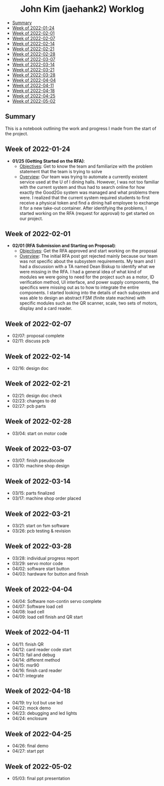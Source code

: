 <h1 align="center"> John Kim (jaehank2) Worklog </h1>


* [Summary](#summary)
* [Week of 2022-01-24](#week-of-2022-01-24)  
* [Week of 2022-02-01](#week-of-2022-02-01)  
* [Week of 2022-02-07](#week-of-2022-02-07)  
* [Week of 2022-02-14](#week-of-2022-02-14)  
* [Week of 2022-02-21](#week-of-2022-02-21)  
* [Week of 2022-02-28](#week-of-2022-02-28)  
* [Week of 2022-03-07](#week-of-2022-03-07)  
* [Week of 2022-03-14](#week-of-2022-03-14)  
* [Week of 2022-03-21](#week-of-2022-03-21)  
* [Week of 2022-03-28](#week-of-2022-03-28)  
* [Week of 2022-04-04](#week-of-2022-04-04)  
* [Week of 2022-04-11](#week-of-2022-04-11)  
* [Week of 2022-04-18](#week-of-2022-04-18)  
* [Week of 2022-04-25](#week-of-2022-04-25)  
* [Week of 2022-05-02](#week-of-2022-05-02)  



## Summary
This is a notebook outlining the work and progress I made from the start of the project.

## Week of 2022-01-24
* **01/25 (Getting Started on the RFA)**:
  * <ins>Objectives</ins>: Get to know the team and familiarize with the problem statement that the team is trying to solve
  * <ins>Overview</ins>: Our team was trying to automate a currently existent service used at the U of I dining halls. However, I was not too familiar with the current system and thus had to search online for how exactly the Good2Go system was managed and what problems there were. I realized that the current system required students to first receive a physical token and find a dining hall employee to exchange it for a new take-out container. After identifying the problems, I started working on the RFA (request for approval) to get started on our project.


## Week of 2022-02-01
* **02/01 (RFA Submission and Starting on Proposal)**:
  * <ins>Objectives</ins>: Get the RFA approved and start working on the proposal
  * <ins>Overview</ins>: The initial RFA post got rejected mainly because our team was not specific about the subsystem requirements. My team and I had a discussion with a TA named Dean Biskup to identify what we were missing in the RFA. I had a general idea of what kind of modules we were going to need for the project such as a motor, ID verification method, UI interface, and power supply components, the specifics were missing out as to how to integrate the entire components. I started looking into the details of each subsystem and was able to design an abstract FSM (finite state machine) with specific modules such as the QR scanner, scale, two sets of motors, display and a card reader. 

## Week of 2022-02-07
* 02/07: proposal complete
* 02/11: discuss pcb

## Week of 2022-02-14
* 02/16: design doc

## Week of 2022-02-21
* 02/21: design doc check
* 02/23: changes to dd
* 02/27: pcb parts

## Week of 2022-02-28
* 03/04: start on motor code

## Week of 2022-03-07
* 03/07: finish pseudocode
* 03/10: machine shop design

## Week of 2022-03-14
* 03/15: parts finalized
* 03/17: machine shop order placed

## Week of 2022-03-21
* 03/21: start on fsm software
* 03/26: pcb testing & revision

## Week of 2022-03-28
* 03/28: individual progress report
* 03/29: servo motor code
* 04/02: software start button
* 04/03: hardware for button and finish

## Week of 2022-04-04
* 04/04: Software non-contin servo complete
* 04/07: Software load cell
* 04/08: load cell
* 04/09: load cell finish and QR start

## Week of 2022-04-11
* 04/11: finish QR
* 04/12: card reader code start
* 04/13: fail and debug
* 04/14: different method
* 04/15: msr90
* 04/16: finish card reader
* 04/17: integrate

## Week of 2022-04-18
* 04/19: try lcd but use led
* 04/22: mock demo
* 04/23: debugging and led lights
* 04/24: enclosure

## Week of 2022-04-25
* 04/26: final demo
* 04/27: start ppt

## Week of 2022-05-02
* 05/03: final ppt presentation
